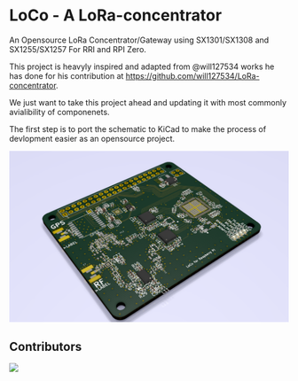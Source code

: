 # LoCo - A LoRa-concentrator

An Opensource LoRa Concentrator/Gateway using SX1301/SX1308 and SX1255/SX1257 For RRI and RPI Zero.

This project is heavyly inspired and adapted from @will127534 works he has done for his contribution at https://github.com/will127534/LoRa-concentrator.

We just want to take this project ahead and updating it with most commonly avialibility of componenets.

The first step is to port the schematic to KiCad to make the process of devlopment easier as an opensource project.

<img src="hardware/loco_test_render.png" />


<!-- Copy-paste in your Readme.md file -->
## Contributors


<a href="https://github.com/bkrajendra/LoCo/graphs/contributors">
  <img src="https://contrib.rocks/image?repo=bkrajendra/LoCo" />
</a>
